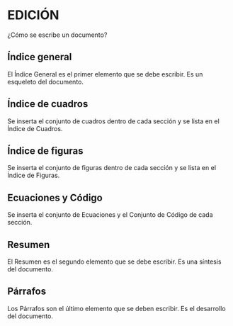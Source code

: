 # EDICIÓN

¿Cómo se escribe un documento?

## Índice general

El Índice General es el primer elemento que se debe escribir. Es un esqueleto del documento.

## Índice de cuadros

Se inserta el conjunto de cuadros dentro de cada sección y se lista en el Índice de Cuadros.

## Índice de figuras

Se inserta el conjunto de figuras dentro de cada sección y se lista en el Índice de Figuras.

## Ecuaciones y Código

Se inserta el conjunto de Ecuaciones y el Conjunto de Código de cada sección.

## Resumen

El Resumen es el segundo elemento que se debe escribir. Es una síntesis del documento.

## Párrafos

Los Párrafos son el último elemento que se deben escribir. Es el desarrollo del documento.

